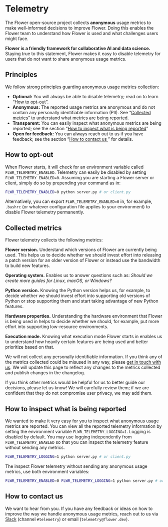 # Telemetry

The Flower open-source project collects **anonymous** usage metrics to make well-informed decisions to improve Flower. Doing this enables the Flower team to understand how Flower is used and what challenges users might face.

**Flower is a friendly framework for collaborative AI and data science.** Staying true to this statement, Flower makes it easy to disable telemetry for users that do not want to share anonymous usage metrics.

## Principles

We follow strong principles guarding anonymous usage metrics collection:

- **Optional:** You will always be able to disable telemetry; read on to learn “[How to opt-out](#how-to-opt-out)”.
- **Anonymous:** The reported usage metrics are anonymous and do not contain any personally identifiable information (PII). See “[Collected metrics](#collected-metrics)” to understand what metrics are being reported.
- **Transparent:** You can easily inspect what anonymous metrics are being reported; see the section “[How to inspect what is being reported](#how-to-inspect-what-is-being-reported)”
- **Open for feedback:** You can always reach out to us if you have feedback; see the section “[How to contact us
](#how-to-contact-us)” for details.

## How to opt-out

When Flower starts, it will check for an environment variable called `FLWR_TELEMETRY_ENABLED`. Telemetry can easily be disabled by setting `FLWR_TELEMETRY_ENABLED=0`. Assuming you are starting a Flower server or client, simply do so by prepending your command as in:

```bash
FLWR_TELEMETRY_ENABLED=0 python server.py # or client.py
```

Alternatively, you can export `FLWR_TELEMETRY_ENABLED=0` in, for example, `.bashrc` (or whatever configuration file applies to your environment) to disable Flower telemetry permanently.

## Collected metrics

Flower telemetry collects the following metrics:

**Flower version.** Understand which versions of Flower are currently being used. This helps us to decide whether we should invest effort into releasing a patch version for an older version of Flower or instead use the bandwidth to build new features.

**Operating system.** Enables us to answer questions such as: *Should we create more guides for Linux, macOS, or Windows?*

**Python version.** Knowing the Python version helps us, for example, to decide whether we should invest effort into supporting old versions of Python or stop supporting them and start taking advantage of new Python features.

**Hardware properties.** Understanding the hardware environment that Flower is being used in helps to decide whether we should, for example, put more effort into supporting low-resource environments.

**Execution mode.** Knowing what execution mode Flower starts in enables us to understand how heavily certain features are being used and better prioritize based on that.

We will not collect any personally identifiable information. If you think any of the metrics collected could be misused in any way, please [get in touch with us](#how-to-contact-us). We will update this page to reflect any changes to the metrics collected and publish changes in the changelog.

If you think other metrics would be helpful for us to better guide our decisions, please let us know! We will carefully review them; if we are confident that they do not compromise user privacy, we may add them.

## How to inspect what is being reported

We wanted to make it very easy for you to inspect what anonymous usage metrics are reported. You can view all the reported telemetry information by setting the environment variable `FLWR_TELEMETRY_LOGGING=1`. Logging is disabled by default. You may use logging independently from `FLWR_TELEMETRY_ENABLED` so that you can inspect the telemetry feature without sending any metrics.

```bash
FLWR_TELEMETRY_LOGGING=1 python server.py # or client.py
```

The inspect Flower telemetry without sending any anonymous usage metrics, use both environment variables:

```bash
FLWR_TELEMETRY_ENABLED=0 FLWR_TELEMETRY_LOGGING=1 python server.py # or client.py
```

## How to contact us

We want to hear from you. If you have any feedback or ideas on how to improve the way we handle anonymous usage metrics, reach out to us via [Slack](https://flower.dev/join-slack/) (channel `#telemetry`) or email (`telemetry@flower.dev`).
